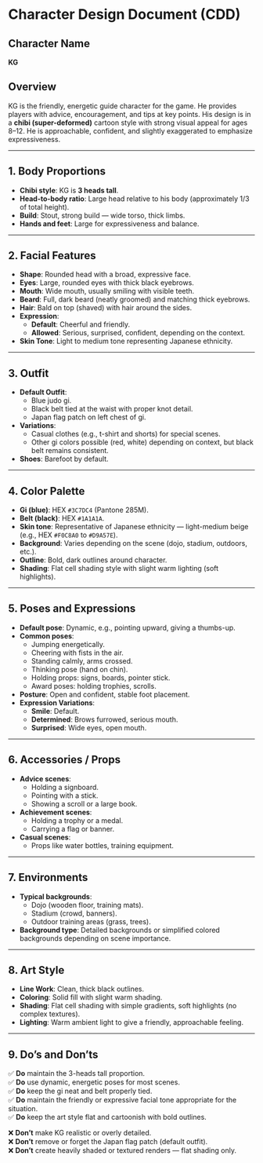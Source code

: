 # Character Design Document (CDD)

## Character Name

**KG**

## Overview

KG is the friendly, energetic guide character for the game. He provides players with advice, encouragement, and tips at key points. His design is in a **chibi (super-deformed)** cartoon style with strong visual appeal for ages 8–12. He is approachable, confident, and slightly exaggerated to emphasize expressiveness.

---

## 1. Body Proportions

- **Chibi style**: KG is **3 heads tall**.
- **Head-to-body ratio**: Large head relative to his body (approximately 1/3 of total height).
- **Build**: Stout, strong build — wide torso, thick limbs.
- **Hands and feet**: Large for expressiveness and balance.

---

## 2. Facial Features

- **Shape**: Rounded head with a broad, expressive face.
- **Eyes**: Large, rounded eyes with thick black eyebrows.
- **Mouth**: Wide mouth, usually smiling with visible teeth.
- **Beard**: Full, dark beard (neatly groomed) and matching thick eyebrows.
- **Hair**: Bald on top (shaved) with hair around the sides.
- **Expression**:
  - **Default**: Cheerful and friendly.
  - **Allowed**: Serious, surprised, confident, depending on the context.
- **Skin Tone**: Light to medium tone representing Japanese ethnicity.

---

## 3. Outfit

- **Default Outfit**:
  - Blue judo gi.
  - Black belt tied at the waist with proper knot detail.
  - Japan flag patch on left chest of gi.
- **Variations**:
  - Casual clothes (e.g., t-shirt and shorts) for special scenes.
  - Other gi colors possible (red, white) depending on context, but black belt remains consistent.
- **Shoes**: Barefoot by default.

---

## 4. Color Palette

- **Gi (blue)**: HEX `#3C7DC4` (Pantone 285M).
- **Belt (black)**: HEX `#1A1A1A`.
- **Skin tone**: Representative of Japanese ethnicity — light-medium beige (e.g., HEX `#F0C8A0` to `#D9A57E`).
- **Background**: Varies depending on the scene (dojo, stadium, outdoors, etc.).
- **Outline**: Bold, dark outlines around character.
- **Shading**: Flat cell shading style with slight warm lighting (soft highlights).

---

## 5. Poses and Expressions

- **Default pose**: Dynamic, e.g., pointing upward, giving a thumbs-up.
- **Common poses**:
  - Jumping energetically.
  - Cheering with fists in the air.
  - Standing calmly, arms crossed.
  - Thinking pose (hand on chin).
  - Holding props: signs, boards, pointer stick.
  - Award poses: holding trophies, scrolls.
- **Posture**: Open and confident, stable foot placement.
- **Expression Variations**:
  - **Smile**: Default.
  - **Determined**: Brows furrowed, serious mouth.
  - **Surprised**: Wide eyes, open mouth.

---

## 6. Accessories / Props

- **Advice scenes**:
  - Holding a signboard.
  - Pointing with a stick.
  - Showing a scroll or a large book.
- **Achievement scenes**:
  - Holding a trophy or a medal.
  - Carrying a flag or banner.
- **Casual scenes**:
  - Props like water bottles, training equipment.

---

## 7. Environments

- **Typical backgrounds**:
  - Dojo (wooden floor, training mats).
  - Stadium (crowd, banners).
  - Outdoor training areas (grass, trees).
- **Background type**: Detailed backgrounds or simplified colored backgrounds depending on scene importance.

---

## 8. Art Style

- **Line Work**: Clean, thick black outlines.
- **Coloring**: Solid fill with slight warm shading.
- **Shading**: Flat cell shading with simple gradients, soft highlights (no complex textures).
- **Lighting**: Warm ambient light to give a friendly, approachable feeling.

---

## 9. Do’s and Don’ts

✅ **Do** maintain the 3-heads tall proportion.  
✅ **Do** use dynamic, energetic poses for most scenes.  
✅ **Do** keep the gi neat and belt properly tied.  
✅ **Do** maintain the friendly or expressive facial tone appropriate for the situation.  
✅ **Do** keep the art style flat and cartoonish with bold outlines.

❌ **Don’t** make KG realistic or overly detailed.  
❌ **Don’t** remove or forget the Japan flag patch (default outfit).  
❌ **Don’t** create heavily shaded or textured renders — flat shading only.
